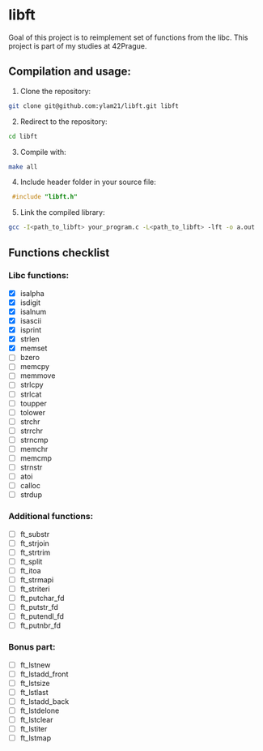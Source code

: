 # libft
Goal of this project is to reimplement set of functions from the libc.
This project is part of my studies at 42Prague.
## Compilation and usage:
1. Clone the repository:
```sh
git clone git@github.com:ylam21/libft.git libft
```
2. Redirect to the repository:
```sh
cd libft
```
 3. Compile with:
 ```sh
make all
```
4. Include header folder in your source file:
```c
 #include "libft.h"
```
 5. Link the compiled library:
```sh
gcc -I<path_to_libft> your_program.c -L<path_to_libft> -lft -o a.out
```
## Functions checklist
### Libc functions:
- [X] isalpha
- [X] isdigit
- [X] isalnum
- [X] isascii
- [X] isprint
- [X] strlen
- [X] memset
- [ ] bzero
- [ ] memcpy
- [ ] memmove
- [ ] strlcpy
- [ ] strlcat
- [ ] toupper
- [ ] tolower
- [ ] strchr
- [ ] strrchr
- [ ] strncmp
- [ ] memchr
- [ ] memcmp
- [ ] strnstr
- [ ] atoi
- [ ] calloc
- [ ] strdup
### Additional functions:
- [ ] ft_substr
- [ ] ft_strjoin
- [ ] ft_strtrim
- [ ] ft_split
- [ ] ft_itoa
- [ ] ft_strmapi
- [ ] ft_striteri
- [ ] ft_putchar_fd
- [ ] ft_putstr_fd
- [ ] ft_putendl_fd
- [ ] ft_putnbr_fd
### Bonus part:
- [ ] ft_lstnew
- [ ] ft_lstadd_front
- [ ] ft_lstsize
- [ ] ft_lstlast
- [ ] ft_lstadd_back
- [ ] ft_lstdelone
- [ ] ft_lstclear
- [ ] ft_lstiter
- [ ] ft_lstmap
